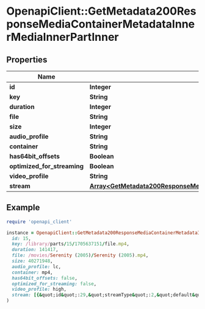 # OpenapiClient::GetMetadata200ResponseMediaContainerMetadataInnerMediaInnerPartInner

## Properties

| Name | Type | Description | Notes |
| ---- | ---- | ----------- | ----- |
| **id** | **Integer** |  | [optional] |
| **key** | **String** |  | [optional] |
| **duration** | **Integer** |  | [optional] |
| **file** | **String** |  | [optional] |
| **size** | **Integer** |  | [optional] |
| **audio_profile** | **String** |  | [optional] |
| **container** | **String** |  | [optional] |
| **has64bit_offsets** | **Boolean** |  | [optional] |
| **optimized_for_streaming** | **Boolean** |  | [optional] |
| **video_profile** | **String** |  | [optional] |
| **stream** | [**Array&lt;GetMetadata200ResponseMediaContainerMetadataInnerMediaInnerPartInnerStreamInner&gt;**](GetMetadata200ResponseMediaContainerMetadataInnerMediaInnerPartInnerStreamInner.md) |  | [optional] |

## Example

```ruby
require 'openapi_client'

instance = OpenapiClient::GetMetadata200ResponseMediaContainerMetadataInnerMediaInnerPartInner.new(
  id: 15,
  key: /library/parts/15/1705637151/file.mp4,
  duration: 141417,
  file: /movies/Serenity (2005)/Serenity (2005).mp4,
  size: 40271948,
  audio_profile: lc,
  container: mp4,
  has64bit_offsets: false,
  optimized_for_streaming: false,
  video_profile: high,
  stream: [{&quot;id&quot;:29,&quot;streamType&quot;:2,&quot;default&quot;:true,&quot;codec&quot;:&quot;aac&quot;,&quot;index&quot;:0,&quot;bitrate&quot;:128,&quot;bitDepth&quot;:8,&quot;chromaLocation&quot;:&quot;left&quot;,&quot;chromaSubsampling&quot;:14520,&quot;codedHeight&quot;:816,&quot;codedWidth&quot;:1920,&quot;colorPrimaries&quot;:&quot;bt709&quot;,&quot;colorRange&quot;:&quot;tv&quot;,&quot;colorSpace&quot;:&quot;bt709&quot;,&quot;colorTrc&quot;:&quot;bt709&quot;,&quot;frameRate&quot;:24,&quot;hasScalingMatrix&quot;:false,&quot;height&quot;:814,&quot;level&quot;:40,&quot;profile&quot;:&quot;lc&quot;,&quot;refFrames&quot;:4,&quot;scanType&quot;:&quot;progressive&quot;,&quot;streamIdentifier&quot;:&quot;1&quot;,&quot;width&quot;:1920,&quot;displayTitle&quot;:&quot;English (AAC Stereo)&quot;,&quot;extendedDisplayTitle&quot;:&quot;English (AAC Stereo)&quot;,&quot;selected&quot;:true,&quot;channels&quot;:2,&quot;language&quot;:&quot;English&quot;,&quot;languageTag&quot;:&quot;en&quot;,&quot;languageCode&quot;:&quot;eng&quot;,&quot;samplingRate&quot;:44100}]
)
```


